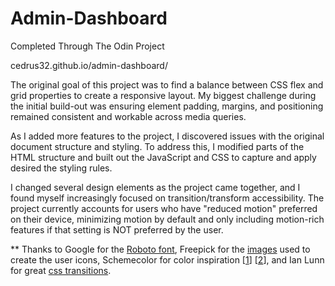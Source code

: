 # Admin-Dashboard

Completed Through The Odin Project

cedrus32.github.io/admin-dashboard/

The original goal of this project was to find a balance between CSS flex and grid properties to create a responsive layout. My biggest challenge during the initial build-out was ensuring element padding, margins, and positioning remained consistent and workable across media queries.

As I added more features to the project, I discovered issues with the original document structure and styling. To address this, I modified parts of the HTML structure and built out the JavaScript and CSS to capture and apply desired the styling rules.

I changed several design elements as the project came together, and I found myself increasingly focused on transition/transform accessibility. The project currently accounts for users who have "reduced motion" preferred on their device, minimizing motion by default and only including motion-rich features if that setting is NOT preferred by the user.

** Thanks to Google for the <a href='https://fonts.google.com/specimen/Roboto?category=Sans+Serif'>Roboto font</a>, Freepick for the <a href='https://www.freepik.com/free-vector/people-avatars-colorful-design_6919629.htm?epik=dj0yJnU9X2I2em8xOTlaSDRKbHVROXl3dWk3amdjTlVSM1hQelkmcD0wJm49Y0ZVTG9sVmljR1FzNWRRVHo1bDNKQSZ0PUFBQUFBR0k0VkVJ'>images</a> used to create the user icons, Schemecolor for color inspiration [<a href='https://www.schemecolor.com/after-the-chill.php'>1</a>] [<a href='https://www.schemecolor.com/rhyming-rhythm.php'>2</a>], and Ian Lunn for great <a href='https://github.com/IanLunn/Hover'>css transitions</a>.
